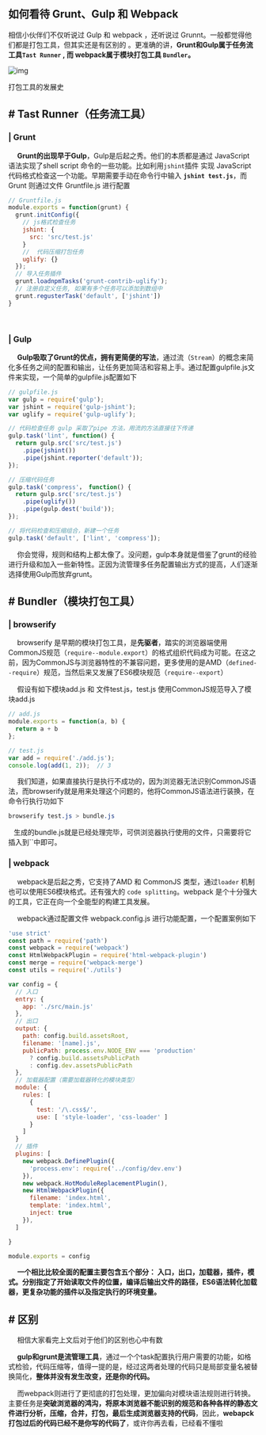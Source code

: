 ## 如何看待 Grunt、Gulp 和 Webpack

相信小伙伴们不仅听说过 Gulp 和 webpack ，还听说过 Grunnt。一般都觉得他们都是打包工具，但其实还是有区别的 。更准确的讲，**Grunt和Gulp属于任务流工具`Tast Runner` , 而 webpack属于模块打包工具 `Bundler`。**

![img](https:////upload-images.jianshu.io/upload_images/8646214-2a3bdb51c88dce6e.png?imageMogr2/auto-orient/strip|imageView2/2/w/1166/format/webp)

打包工具的发展史



## # Tast Runner（任务流工具）

### | Grunt

  **Grunt的出现早于Gulp**，Gulp是后起之秀。他们的本质都是通过 JavaScript 语法实现了shell script 命令的一些功能。比如利用`jshint`插件 实现 JavaScript 代码格式检查这一个功能。早期需要手动在命令行中输入 **`jshint test.js`**，而 Grunt 则通过文件 Gruntfile.js 进行配置



```jsx
// Gruntfile.js
module.exports = function(grunt) {
  grunt.initConfig({
    // js格式检查任务
    jshint: {
      src: 'src/test.js'
    }
    //  代码压缩打包任务
    uglify: {}
  });
  // 导入任务插件
  grunt.loadnpmTasks('grunt-contrib-uglify');
  // 注册自定义任务, 如果有多个任务可以添加到数组中
  grunt.regusterTask('default', ['jshint'])
}
```

 

### | Gulp

  **Gulp吸取了Grunt的优点，拥有更简便的写法**，通过流（`Stream`）的概念来简化多任务之间的配置和输出，让任务更加简洁和容易上手。通过配置gulpfile.js文件来实现，一个简单的gulpfile.js配置如下



```jsx
// gulpfile.js
var gulp = require('gulp');
var jshint = require('gulp-jshint');
var uglify = require('gulp-uglify');

// 代码检查任务 gulp 采取了pipe 方法，用流的方法直接往下传递
gulp.task('lint', function() {
  return gulp.src('src/test.js')
    .pipe(jshint())
    .pipe(jshint.reporter('default'));
});

// 压缩代码任务
gulp.task('compress'， function() {
  return gulp.src('src/test.js')
    .pipe(uglify())
    .pipe(gulp.dest('build'));
});

// 将代码检查和压缩组合，新建一个任务
gulp.task('default', ['lint', 'compress']);
```

  你会觉得，规则和结构上都太像了。没问题，gulp本身就是借鉴了grunt的经验进行升级和加入一些新特性。正因为流管理多任务配置输出方式的提高，人们逐渐选择使用Gulp而放弃grunt。

## # Bundler（模块打包工具）

### | browserify

  browserify 是早期的模块打包工具，是**先驱者**，踏实的浏览器端使用CommonJS规范（`require--module.export`）的格式组织代码成为可能。在这之前，因为CommonJS与浏览器特性的不兼容问题，更多使用的是AMD（`defined--require`）规范，当然后来又发展了ES6模块规范（`require--export`）

  假设有如下模块add.js 和 文件test.js，test.js 使用CommonJS规范导入了模块add.js



```jsx
// add.js
module.exports = function(a, b) {
  return a + b
};

// test.js
var add = require('./add.js');
console.log(add(1, 2));  // 3
```

  我们知道，如果直接执行是执行不成功的，因为浏览器无法识别CommonJS语法，而browserify就是用来处理这个问题的，他将CommonJS语法进行装换，在命令行执行功如下



```css
browserify test.js > bundle.js
```

  生成的bundle.js就是已经处理完毕，可供浏览器执行使用的文件，只需要将它插入到``中即可。

### | webpack

  webpack是后起之秀，它支持了AMD 和 CommonJS 类型，通过`loader` 机制也可以使用ES6模块格式。还有强大的 `code splitting`。webpack 是个十分强大的工具，它正在向一个全能型的构建工具发展。

  webpack通过配置文件 webpack.config.js 进行功能配置，一个配置案例如下



```jsx
'use strict'
const path = require('path')
const webpack = require('webpack')
const HtmlWebpackPlugin = require('html-webpack-plugin')
const merge = require('webpack-merge')
const utils = require('./utils')

var config = {
  // 入口
  entry: {
    app: './src/main.js'
  },
  // 出口
  output: {
    path: config.build.assetsRoot,
    filename: '[name].js',
    publicPath: process.env.NODE_ENV === 'production'
      ? config.build.assetsPublicPath
      : config.dev.assetsPublicPath
  },
  // 加载器配置（需要加载器转化的模块类型）
  module: {
    rules: [
      {
        test: '/\.css$/',
        use: [ 'style-loader', 'css-loader' ]
      }
    ]
  }
  // 插件
  plugins: [
    new webpack.DefinePlugin({
      'process.env': require('../config/dev.env')
    }),
    new webpack.HotModuleReplacementPlugin(),
    new HtmlWebpackPlugin({
      filename: 'index.html',
      template: 'index.html',
      inject: true
    }),
  ]

}

module.exports = config
```

  **一个相比比较全面的配置主要包含五个部分： 入口，出口，加载器，插件，模式。分别指定了开始读取文件的位置，编译后输出文件的路径，ES6语法转化加载器，更复杂功能的插件以及指定执行的环境变量。**
 

## # 区别

   相信大家看完上文后对于他们的区别也心中有数

  **gulp和grunt是流管理工具**，通过一个个task配置执行用户需要的功能，如格式检验，代码压缩等，值得一提的是，经过这两者处理的代码只是局部变量名被替换简化，**整体并没有发生改变，还是你的代码。**

  而webpack则进行了更彻底的打包处理，更加偏向对模块语法规则进行转换。主要任务是**突破浏览器的鸿沟，将原本浏览器不能识别的规范和各种各样的静态文件进行分析，压缩，合并，打包，最后生成浏览器支持的代码**，因此，**webapck打包过后的代码已经不是你写的代码了**，或许你再去看，已经看不懂啦